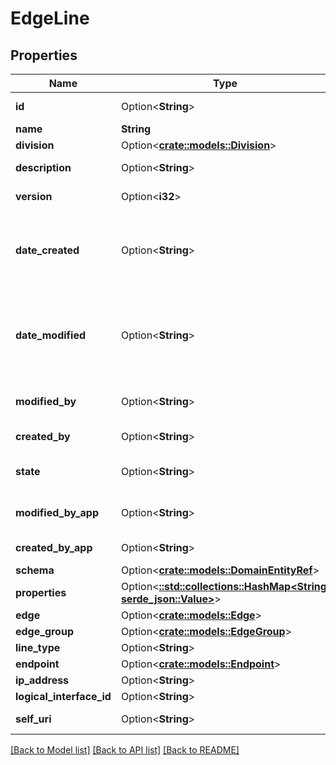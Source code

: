 # EdgeLine

## Properties

Name | Type | Description | Notes
------------ | ------------- | ------------- | -------------
**id** | Option<**String**> | The globally unique identifier for the object. | [optional][readonly]
**name** | **String** | The name of the entity. | 
**division** | Option<[**crate::models::Division**](Division.md)> |  | [optional]
**description** | Option<**String**> | The resource's description. | [optional]
**version** | Option<**i32**> | The current version of the resource. | [optional]
**date_created** | Option<**String**> | The date the resource was created. Date time is represented as an ISO-8601 string. For example: yyyy-MM-ddTHH:mm:ss[.mmm]Z | [optional]
**date_modified** | Option<**String**> | The date of the last modification to the resource. Date time is represented as an ISO-8601 string. For example: yyyy-MM-ddTHH:mm:ss[.mmm]Z | [optional]
**modified_by** | Option<**String**> | The ID of the user that last modified the resource. | [optional]
**created_by** | Option<**String**> | The ID of the user that created the resource. | [optional]
**state** | Option<**String**> | Indicates if the resource is active, inactive, or deleted. | [optional][readonly]
**modified_by_app** | Option<**String**> | The application that last modified the resource. | [optional]
**created_by_app** | Option<**String**> | The application that created the resource. | [optional]
**schema** | Option<[**crate::models::DomainEntityRef**](DomainEntityRef.md)> |  | [optional]
**properties** | Option<[**::std::collections::HashMap<String, serde_json::Value>**](serde_json::Value.md)> |  | [optional]
**edge** | Option<[**crate::models::Edge**](Edge.md)> |  | [optional]
**edge_group** | Option<[**crate::models::EdgeGroup**](EdgeGroup.md)> |  | [optional]
**line_type** | Option<**String**> |  | [optional]
**endpoint** | Option<[**crate::models::Endpoint**](Endpoint.md)> |  | [optional]
**ip_address** | Option<**String**> |  | [optional]
**logical_interface_id** | Option<**String**> |  | [optional]
**self_uri** | Option<**String**> | The URI for this object | [optional][readonly]

[[Back to Model list]](../README.md#documentation-for-models) [[Back to API list]](../README.md#documentation-for-api-endpoints) [[Back to README]](../README.md)



